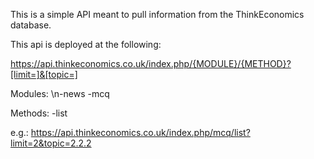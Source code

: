 This is a simple API meant to pull information from the ThinkEconomics database.

This api is deployed at the following:

https://api.thinkeconomics.co.uk/index.php/{MODULE}/{METHOD}?[limit=]&[topic=]

Modules:
\n-news
-mcq

Methods:
-list

e.g.: https://api.thinkeconomics.co.uk/index.php/mcq/list?limit=2&topic=2.2.2
